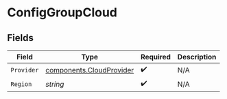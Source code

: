 # ConfigGroupCloud


## Fields

| Field                                                                | Type                                                                 | Required                                                             | Description                                                          |
| -------------------------------------------------------------------- | -------------------------------------------------------------------- | -------------------------------------------------------------------- | -------------------------------------------------------------------- |
| `Provider`                                                           | [components.CloudProvider](../../models/components/cloudprovider.md) | :heavy_check_mark:                                                   | N/A                                                                  |
| `Region`                                                             | *string*                                                             | :heavy_check_mark:                                                   | N/A                                                                  |